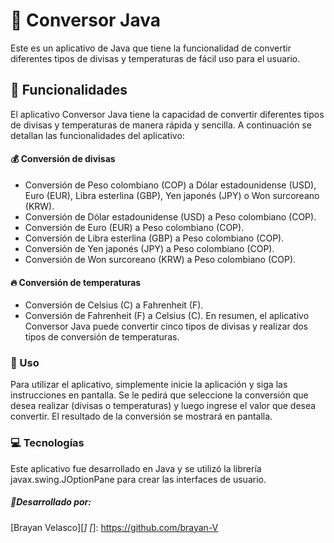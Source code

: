 # 🔄 Conversor Java
Este es un aplicativo de Java que tiene la funcionalidad de convertir diferentes tipos de divisas y temperaturas de fácil uso para el usuario.

## 🚀 Funcionalidades
El aplicativo Conversor Java tiene la capacidad de convertir diferentes tipos de divisas y temperaturas de manera rápida y sencilla. A continuación se detallan las funcionalidades del aplicativo:

#### 💰 Conversión de divisas
- Conversión de Peso colombiano (COP) a Dólar estadounidense (USD), Euro (EUR), Libra esterlina (GBP), Yen japonés (JPY) o Won surcoreano (KRW).
- Conversión de Dólar estadounidense (USD) a Peso colombiano (COP).
- Conversión de Euro (EUR) a Peso colombiano (COP).
- Conversión de Libra esterlina (GBP) a Peso colombiano (COP).
- Conversión de Yen japonés (JPY) a Peso colombiano (COP).
- Conversión de Won surcoreano (KRW) a Peso colombiano (COP).
#### 🔥 Conversión de temperaturas
- Conversión de Celsius (C) a Fahrenheit (F).
- Conversión de Fahrenheit (F) a Celsius (C).
En resumen, el aplicativo Conversor Java puede convertir cinco tipos de divisas y realizar dos tipos de conversión de temperaturas.

### 📖 Uso
Para utilizar el aplicativo, simplemente inicie la aplicación y siga las instrucciones en pantalla. Se le pedirá que seleccione la conversión que desea realizar (divisas o temperaturas) y luego ingrese el valor que desea convertir. El resultado de la conversión se mostrará en pantalla.

### 💻 Tecnologías
Este aplicativo fue desarrollado en Java y se utilizó la librería javax.swing.JOptionPane para crear las interfaces de usuario.

##### 👤Desarrollado por:
[Brayan Velasco][*]
[*]: https://github.com/brayan-V
